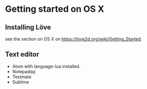 # Getting started on OS X

## Installing Löve

see the section on OS X on <https://love2d.org/wiki/Getting_Started>.

## Text editor

- Atom with language-lua installed.
- Notepadqq
- Textmate
- Sublime
